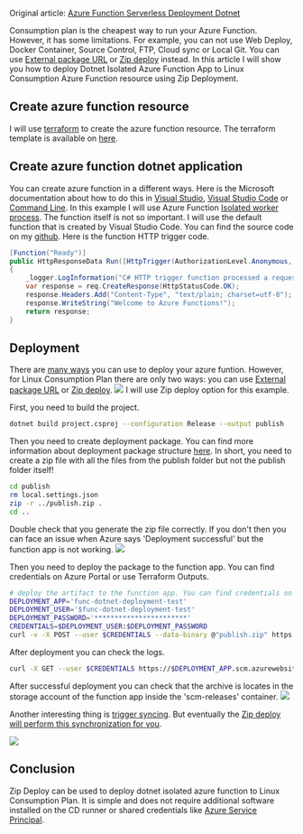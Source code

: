 Original article: [Azure Function Serverless Deployment Dotnet](https://byalexblog.net/article/azure-function-serverless-deployment-dotnet/)

Consumption plan is the cheapest way to run your Azure Function. However, it has some limitations. For example, you can not use Web Deploy, Docker Container, Source Control, FTP, Cloud sync or Local Git. You can use [External package URL](https://learn.microsoft.com/en-us/azure/azure-functions/functions-deployment-technologies#external-package-url) or [Zip deploy](https://learn.microsoft.com/en-us/azure/azure-functions/functions-deployment-technologies#zip-deploy) instead. In this article I will show you how to deploy Dotnet Isolated Azure Function App to Linux Consumption Azure Function resource using Zip Deployment.

## Create azure function resource

I will use [terraform](https://www.terraform.io) to create the azure function resource. The terraform template is available on [here](https://github.com/lAnubisl/AzureFunctionDotnetIsolatedLinuxConsumptionZipDeployment/blob/main/Infrastructure/main.tf).

## Create azure function dotnet application

You can create azure function in a different ways. Here is the Microsoft documentation about how to do this in [Visual Studio](https://learn.microsoft.com/en-us/azure/azure-functions/functions-create-your-first-function-visual-studio), [Visual Studio Code](https://learn.microsoft.com/en-us/azure/azure-functions/create-first-function-vs-code-csharp) or [Command Line](https://learn.microsoft.com/en-us/azure/azure-functions/create-first-function-cli-csharp?tabs=azure-cli). In this example I will use Azure Function [Isolated worker process](https://learn.microsoft.com/en-us/azure/azure-functions/dotnet-isolated-process-guide). The function itself is not so important. I will use the default function that is created by Visual Studio Code. You can find the source code on my [github](https://github.com/lAnubisl/AzureFunctionDotnetIsolatedLinuxConsumptionZipDeployment/tree/main/Source). Here is the function HTTP trigger code.

```csharp
[Function("Ready")]
public HttpResponseData Run([HttpTrigger(AuthorizationLevel.Anonymous, "get", "post")] HttpRequestData req)
{
    _logger.LogInformation("C# HTTP trigger function processed a request.");
    var response = req.CreateResponse(HttpStatusCode.OK);
    response.Headers.Add("Content-Type", "text/plain; charset=utf-8");
    response.WriteString("Welcome to Azure Functions!");
    return response;
}
```

## Deployment

There are [many ways](https://learn.microsoft.com/en-us/azure/azure-functions/functions-deployment-technologies) you can use to deploy your azure funtion. However, for Linux Consumption Plan there are only two ways: you can use [External package URL](https://learn.microsoft.com/en-us/azure/azure-functions/functions-deployment-technologies#external-package-url) or [Zip deploy](https://learn.microsoft.com/en-us/azure/azure-functions/functions-deployment-technologies#zip-deploy).
![](https://byalexblog.net/images/azure-function-serverless-deployment-dotnet/deployment_options.png)
I will use Zip deploy option for this example.

First, you need to build the project.
``` bash
dotnet build project.csproj --configuration Release --output publish
```
  Then you need to create deployment package. You can find more information about deployment package structure [here](https://learn.microsoft.com/en-us/azure/azure-functions/deployment-zip-push#deployment-zip-file-requirements). In short, you need to create a zip file with all the files from the publish folder but not the publish folder itself!
``` bash
cd publish
rm local.settings.json
zip -r ../publish.zip .
cd ..
```
Double check that you generate the zip file correctly. If you don't then you can face an issue when Azure says 'Deployment successful' but the function app is not working.
![](https://byalexblog.net/images/azure-function-serverless-deployment-dotnet/deployment_package_structure.png)

  Then you need to deploy the package to the function app. You can find credentials on Azure Portal or use Terraform Outputs.
``` bash
# deploy the artifact to the function app. You can find credentials on Azure Portal or use Terraform Outputs.
DEPLOYMENT_APP='func-dotnet-deployment-test'
DEPLOYMENT_USER='$func-dotnet-deployment-test'
DEPLOYMENT_PASSWORD='***********************'
CREDENTIALS=$DEPLOYMENT_USER:$DEPLOYMENT_PASSWORD
curl -v -X POST --user $CREDENTIALS --data-binary @"publish.zip" https://$DEPLOYMENT_APP.scm.azurewebsites.net:443/api/zipdeploy
```

After deployment you can check the logs.
``` bash
curl -X GET --user $CREDENTIALS https://$DEPLOYMENT_APP.scm.azurewebsites.net:443/deployments
```

After successful deployment you can check that the archive is locates in the storage account of the function app inside the 'scm-releases' container.
![](https://byalexblog.net/images/azure-function-serverless-deployment-dotnet/deployment_package_in_storage.png)

Another interesting thing is [trigger syncing](https://learn.microsoft.com/en-us/azure/azure-functions/functions-deployment-technologies#trigger-syncing). But eventually the [Zip deploy will perform this synchronization for you](https://github.com/projectkudu/kudu/wiki/Deploying-from-a-zip-file-or-url#comparison-with-zip-api:~:text=Zipdeploy%20will%20perform%20this%20synchronization%20for%20you).

![](https://byalexblog.net/images/azure-function-serverless-deployment-dotnet/functions_list.png)

## Conclusion
Zip Deploy can be used to deploy dotnet isolated azure function to Linux Consumption Plan. It is simple and does not require additional software installed on the CD runner or shared credentials like [Azure Service Principal](https://learn.microsoft.com/en-us/azure/active-directory/develop/app-objects-and-service-principals?tabs=browser). 